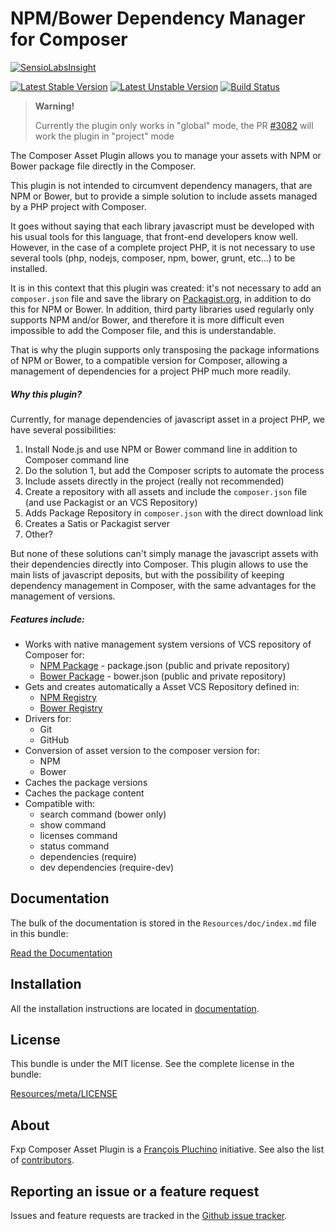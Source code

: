 NPM/Bower Dependency Manager for Composer
=========================================

[![SensioLabsInsight](https://insight.sensiolabs.com/projects/0d67ca33-5a72-46b8-b109-cfbf95673fce/big.png)](https://insight.sensiolabs.com/projects/0d67ca33-5a72-46b8-b109-cfbf95673fce)

[![Latest Stable Version](https://poser.pugx.org/fxp/composer-asset-plugin/v/stable.svg)](https://packagist.org/packages/fxp/composer-asset-plugin)
[![Latest Unstable Version](https://poser.pugx.org/fxp/composer-asset-plugin/v/unstable.svg)](https://packagist.org/packages/fxp/composer-asset-plugin)
[![Build Status](https://travis-ci.org/francoispluchino/composer-asset-plugin.svg?branch=master)](https://travis-ci.org/francoispluchino/composer-asset-plugin)

> **Warning!**
>
> Currently the plugin only works in "global" mode, the PR [#3082](https://github.com/composer/composer/pull/3082)
> will work the plugin in "project" mode

The Composer Asset Plugin allows you to manage your assets with NPM or Bower package file directly in
the Composer.

This plugin is not intended to circumvent dependency managers, that are NPM or Bower, but to provide a
simple solution to include assets managed by a PHP project with Composer.

It goes without saying that each library javascript must be developed with his usual tools for this
language, that front-end developers know well. However, in the case of a complete project PHP, it is
not necessary to use several tools (php, nodejs, composer, npm, bower, grunt, etc...) to be installed.

It is in this context that this plugin was created: it's not necessary to add an `composer.json`
file and save the library on [Packagist.org](https://packagist.org/), in addition to do this for NPM or
Bower. In addition, third party libraries used regularly only supports NPM and/or Bower, and therefore it
is more difficult even impossible to add the Composer file, and this is understandable.

That is why the plugin supports only transposing the package informations of NPM or Bower, to a
compatible version for Composer, allowing a management of dependencies for a project PHP much more readily.

##### Why this plugin?

Currently, for manage dependencies of javascript asset in a project PHP, we have several possibilities:

1. Install Node.js and use NPM or Bower command line in addition to Composer command line
2. Do the solution 1, but add the Composer scripts to automate the process
3. Include assets directly in the project (really not recommended)
4. Create a repository with all assets and include the `composer.json` file (and use Packagist or an VCS Repository)
5. Adds Package Repository in `composer.json` with the direct download link
6. Creates a Satis or Packagist server
7. Other?

But none of these solutions can't simply manage the javascript assets with their dependencies directly
into Composer. This plugin allows to use the main lists of javascript deposits, but with the possibility
of keeping dependency management in Composer, with the same advantages for the management of versions.

##### Features include:

- Works with native management system versions of VCS repository of Composer for:
  - [NPM Package](https://www.npmjs.org) - package.json (public and private repository)
  - [Bower Package](http://bower.io) - bower.json (public and private repository)
- Gets and creates automatically a Asset VCS Repository defined in:
  - [NPM Registry](https://www.npmjs.org)
  - [Bower Registry](http://bower.io)
- Drivers for:
  - Git
  - GitHub
- Conversion of asset version to the composer version for:
  - NPM
  - Bower
- Caches the package versions
- Caches the package content
- Compatible with:
  - search command (bower only)
  - show command
  - licenses command
  - status command
  - dependencies (require)
  - dev dependencies (require-dev)

Documentation
-------------

The bulk of the documentation is stored in the `Resources/doc/index.md`
file in this bundle:

[Read the Documentation](Resources/doc/index.md)

Installation
------------

All the installation instructions are located in [documentation](Resources/doc/index.md).

License
-------

This bundle is under the MIT license. See the complete license in the bundle:

[Resources/meta/LICENSE](Resources/meta/LICENSE)

About
-----

Fxp Composer Asset Plugin is a [François Pluchino](https://github.com/francoispluchino) initiative.
See also the list of [contributors](https://github.com/francoispluchino/composer-asset-plugin/contributors).

Reporting an issue or a feature request
---------------------------------------

Issues and feature requests are tracked in the [Github issue tracker](https://github.com/francoispluchino/composer-asset-plugin/issues).
